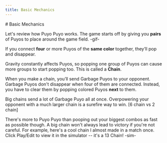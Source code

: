 ```yaml
---
title: Basic Mechanics
---
```

<AssetLoader />
# Basic Mechanics

Let's review how Puyo Puyo works. The game starts off by giving you **pairs** of Puyos to place around the game field.
-gif-

If you connect **four** or more Puyos of the **same color** together, they’ll pop and disappear.
<ChainImg :importedData="
  [{fieldData: '00000000000000000000000000000000000000000000000000000000000000000RGG000RGGG0RR',
    shadowData: '000000000000000000000000000000000000000000000000000000000000000000000000000000',
    cursorData: '000000000000000000000000000000000000000000000000000000000000000000000000000000',
    arrowData: '000000000000000000000000000000000000000000000000000000000000000000000000000000',
    autoDrop: false
  }]" :nextQueue="'RRBGYYPPRBGYPYPGBG'" />

Gravity constantly affects Puyos, so popping one group of Puyos can cause more groups to start popping too. This is called a **Chain**.
<!-- <ChainImg :importedData="
  [{fieldData: '0000000000000000000000000000000000000000000000000000000RG000RGB000RGB000RGBB00',
    shadowData: '000000000000000000000000000000000000000000000000000000000000000000000000000000',
    cursorData: '000000000000000000000000000000000000000000000000000000000000000000000000000000',
    arrowData: '000000000000000000000000000000000000000000000000000000000000000000000000000000',
    autoDrop: false
  }]" :nextQueue="'RRBGYYPPRBGYPYPGBG'" /> -->



When you make a chain, you’ll send <GarbagePuyo />Garbage Puyos to your opponent. <GarbagePuyo />Garbage Puyos don't disappear when four of them are connected. Instead, you have to clear them by popping colored Puyos **next** to them.

Big chains send a lot of <GarbagePuyo />Garbage Puyo all at once. Overpowering your opponent with a much larger chain is a surefire way to win.
[6 chain vs 2 chain]

There's more to Puyo Puyo than pooping out your biggest combos as fast as possible though. A big chain won't always lead to victory if you're not careful. For example, here's a cool chain I almost made in a match once. Click Play/Edit to view it in the simulator -- it's a 13 Chain!
-sim-